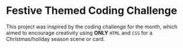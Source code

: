 # Festive Themed Coding Challenge

This project was inspired by the coding challenge for the month, which aimed to encourage creativity using **ONLY** `HTML` and `CSS` for a Christmas/holiday season scene or card.
